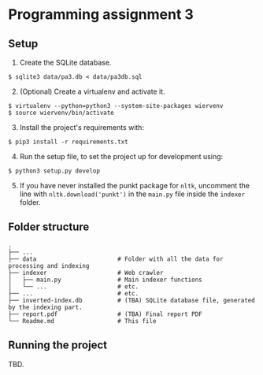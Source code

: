 # Programming assignment 3

## Setup

1. Create the SQLite database.
```
$ sqlite3 data/pa3.db < data/pa3db.sql
```

2. (Optional) Create a virtualenv and activate it.
```
$ virtualenv --python=python3 --system-site-packages wiervenv
$ source wiervenv/bin/activate
```

3. Install the project's requirements with:
```
$ pip3 install -r requirements.txt
```

4. Run the setup file, to set the project up for development using:
```
$ python3 setup.py develop
```

5. If you have never installed the punkt package for `nltk`, uncomment the line
with `nltk.download('punkt')` in the `main.py` file inside the `indexer` folder.

## Folder structure

```
.
├── ...
├── data                       # Folder with all the data for processing and indexing
├── indexer                    # Web crawler
│   ├── main.py                # Main indexer functions
│   └── ...                    # etc.
├── ...                        # etc.
├── inverted-index.db          # (TBA) SQLite database file, generated by the indexing part.
├── report.pdf                 # (TBA) Final report PDF
└── Readme.md                  # This file

```

## Running the project

TBD.